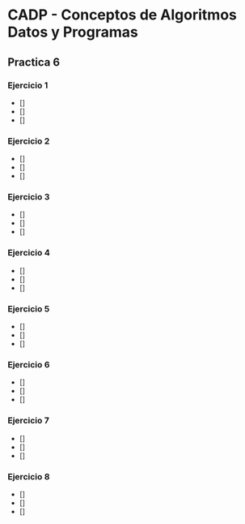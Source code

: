 # CADP - Conceptos de Algoritmos Datos y Programas
## Practica 6

### Ejercicio 1

- []
- []
- []

### Ejercicio 2

- []
- []
- []

### Ejercicio 3

- []
- []
- []

### Ejercicio 4

- []
- []
- []

### Ejercicio 5

- []
- []
- []

### Ejercicio 6

- []
- []
- []

### Ejercicio 7

- []
- []
- []

### Ejercicio 8

- []
- []
- []
